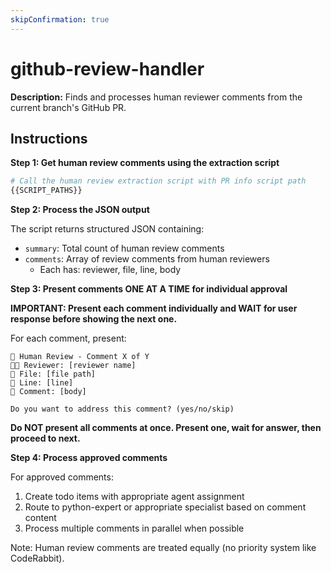 ```yaml
---
skipConfirmation: true
---
```


# github-review-handler

**Description:** Finds and processes human reviewer comments from the current branch's GitHub PR.

## Instructions

**Step 1: Get human review comments using the extraction script**

```bash
# Call the human review extraction script with PR info script path
{{SCRIPT_PATHS}}
```

**Step 2: Process the JSON output**

The script returns structured JSON containing:

- `summary`: Total count of human review comments
- `comments`: Array of review comments from human reviewers
  - Each has: reviewer, file, line, body

**Step 3: Present comments ONE AT A TIME for individual approval**

**IMPORTANT: Present each comment individually and WAIT for user response before showing the next one.**

For each comment, present:

```
👤 Human Review - Comment X of Y
👨‍💻 Reviewer: [reviewer name]
📁 File: [file path]
📍 Line: [line]
💬 Comment: [body]

Do you want to address this comment? (yes/no/skip)
```

**Do NOT present all comments at once. Present one, wait for answer, then proceed to next.**

**Step 4: Process approved comments**

For approved comments:

1. Create todo items with appropriate agent assignment
2. Route to python-expert or appropriate specialist based on comment content
3. Process multiple comments in parallel when possible

Note: Human review comments are treated equally (no priority system like CodeRabbit).
